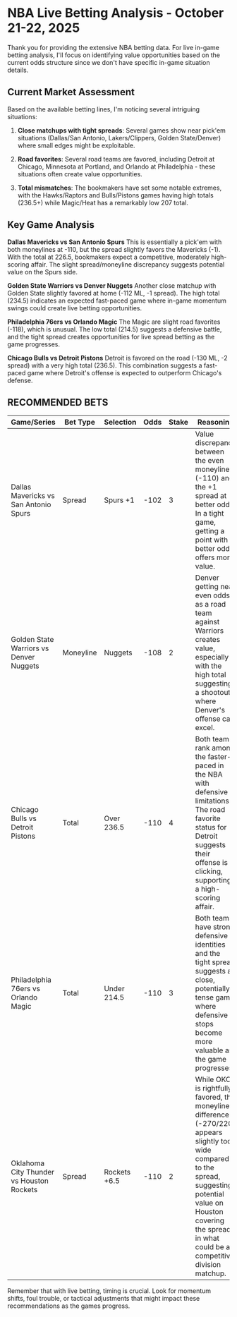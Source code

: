 # NBA Live Betting Analysis - October 21-22, 2025

Thank you for providing the extensive NBA betting data. For live in-game betting analysis, I'll focus on identifying value opportunities based on the current odds structure since we don't have specific in-game situation details.

## Current Market Assessment

Based on the available betting lines, I'm noticing several intriguing situations:

1. **Close matchups with tight spreads**: Several games show near pick'em situations (Dallas/San Antonio, Lakers/Clippers, Golden State/Denver) where small edges might be exploitable.

2. **Road favorites**: Several road teams are favored, including Detroit at Chicago, Minnesota at Portland, and Orlando at Philadelphia - these situations often create value opportunities.

3. **Total mismatches**: The bookmakers have set some notable extremes, with the Hawks/Raptors and Bulls/Pistons games having high totals (236.5+) while Magic/Heat has a remarkably low 207 total.

## Key Game Analysis

**Dallas Mavericks vs San Antonio Spurs**
This is essentially a pick'em with both moneylines at -110, but the spread slightly favors the Mavericks (-1). With the total at 226.5, bookmakers expect a competitive, moderately high-scoring affair. The slight spread/moneyline discrepancy suggests potential value on the Spurs side.

**Golden State Warriors vs Denver Nuggets**
Another close matchup with Golden State slightly favored at home (-112 ML, -1 spread). The high total (234.5) indicates an expected fast-paced game where in-game momentum swings could create live betting opportunities.

**Philadelphia 76ers vs Orlando Magic**
The Magic are slight road favorites (-118), which is unusual. The low total (214.5) suggests a defensive battle, and the tight spread creates opportunities for live spread betting as the game progresses.

**Chicago Bulls vs Detroit Pistons**
Detroit is favored on the road (-130 ML, -2 spread) with a very high total (236.5). This combination suggests a fast-paced game where Detroit's offense is expected to outperform Chicago's defense.

## RECOMMENDED BETS

| Game/Series | Bet Type | Selection | Odds | Stake | Reasoning |
|-------------|----------|-----------|------|-------|-----------|
| Dallas Mavericks vs San Antonio Spurs | Spread | Spurs +1 | -102 | 3 | Value discrepancy between the even moneyline (-110) and the +1 spread at better odds. In a tight game, getting a point with better odds offers more value. |
| Golden State Warriors vs Denver Nuggets | Moneyline | Nuggets | -108 | 2 | Denver getting near even odds as a road team against Warriors creates value, especially with the high total suggesting a shootout where Denver's offense can excel. |
| Chicago Bulls vs Detroit Pistons | Total | Over 236.5 | -110 | 4 | Both teams rank among the faster-paced in the NBA with defensive limitations. The road favorite status for Detroit suggests their offense is clicking, supporting a high-scoring affair. |
| Philadelphia 76ers vs Orlando Magic | Total | Under 214.5 | -110 | 3 | Both teams have strong defensive identities and the tight spread suggests a close, potentially tense game where defensive stops become more valuable as the game progresses. |
| Oklahoma City Thunder vs Houston Rockets | Spread | Rockets +6.5 | -110 | 2 | While OKC is rightfully favored, the moneyline difference (-270/220) appears slightly too wide compared to the spread, suggesting potential value on Houston covering the spread in what could be a competitive division matchup. |

Remember that with live betting, timing is crucial. Look for momentum shifts, foul trouble, or tactical adjustments that might impact these recommendations as the games progress.